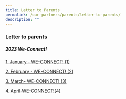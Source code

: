```yaml
---
title: Letter to Parents
permalink: /our-partners/parents/letter-to-parents/
description: ""
---
```

### **Letter to parents**
##### **2023 We-Connect!**
[1. January - WE-CONNECT! (1)](/files/Letters%20to%20Parents/2023/WE-CONNECT%201_final.pdf)

[2. February - WE-CONNECT! (2)](/files/Letters%20to%20Parents/2023/2023%20WE-CONNECT%202.pdf)

[3. March- WE-CONNECT! (3)](/files/Letters%20to%20Parents/2023/WECONNECT%203%202023_%20final.pdf)

[4. April-WE-CONNECT!(4)](/files/we-connect!%20(4)_%20final.pdf)
